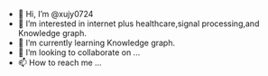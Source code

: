- 👋 Hi, I’m @xujy0724
- 👀 I’m interested in internet plus healthcare,signal processing,and Knowledge graph.
- 🌱 I’m currently learning Knowledge graph.
- 💞️ I’m looking to collaborate on ...
- 📫 How to reach me ...

<!---
xujy0724/xujy0724 is a ✨ special ✨ repository because its `README.md` (this file) appears on your GitHub profile.
You can click the Preview link to take a look at your changes.
--->
